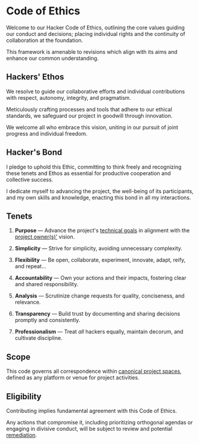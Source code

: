 # Code of Ethics

Welcome to our Hacker Code of Ethics, outlining the core values guiding our conduct and decisions; placing individual rights and the continuity of collaboration at the foundation.

This framework is amenable to revisions which align with its aims and enhance our common understanding.

## Hackers' Ethos

We resolve to guide our collaborative efforts and individual contributions with respect, autonomy, integrity, and pragmatism.

Meticulously crafting processes and tools that adhere to our ethical standards, we safeguard our project in goodwill through innovation.

We welcome all who embrace this vision, uniting in our pursuit of joint progress and individual freedom.

## Hacker's Bond

I pledge to uphold this Ethic, committing to think freely and recognizing these tenets and Ethos as essential for productive cooperation and collective success.

I dedicate myself to advancing the project, the well-being of its participants, and my own skills and knowledge, enacting this bond in all my interactions.

## Tenets

1. **Purpose** —
   Advance the project's [technical goals][goals] in alignment with the [project owner(s)'][owners] vision.

2. **Simplicity** —
   Strive for simplicity, avoiding unnecessary complexity.

3. **Flexibility** —
   Be open, collaborate, experiment, innovate, adapt, reify, and repeat...

4. **Accountability** —
   Own your actions and their impacts, fostering clear and shared responsibility.

5. **Analysis** —
   Scrutinize change requests for quality, conciseness, and relevance.

6. **Transparency** —
   Build trust by documenting and sharing decisions promptly and consistently.

7. **Professionalism** —
   Treat _all_ hackers equally, maintain decorum, and cultivate discipline.

## Scope

This code governs all correspondence within [canonical project spaces][canon], defined as any platform or venue for project activities.

## Eligibility

Contributing implies fundamental agreement with this Code of Ethics.

Any actions that compromise it, including prioritizing orthogonal agendas or engaging in divisive conduct, will be subject to review and potential [remediation](./docs/remediation.md).

[canon]: ./docs/spaces.md
[owners]: ./docs/CODEOWNERS
[goals]: ./docs/goals.md
